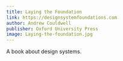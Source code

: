 ```yaml
---
title: Laying the Foundation
link: https://designsystemfoundations.com
author: Andrew Couldwell
publisher: Oxford University Press
image: Laying-the-foundation.jpg
---
```


A book about design systems.